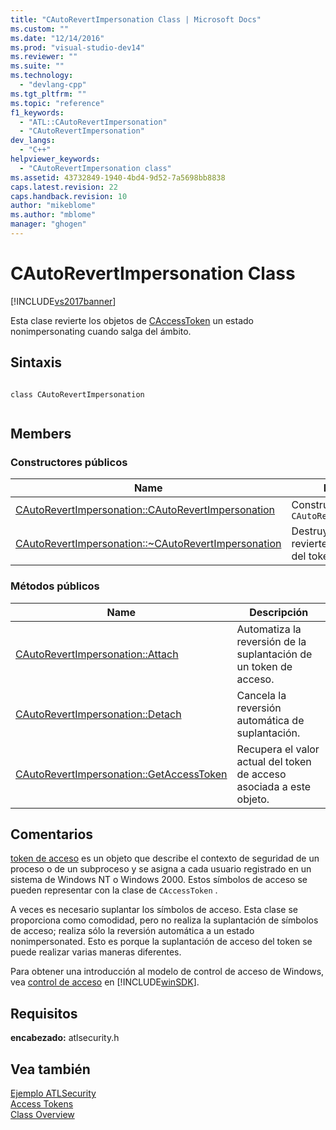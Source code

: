 ```yaml
---
title: "CAutoRevertImpersonation Class | Microsoft Docs"
ms.custom: ""
ms.date: "12/14/2016"
ms.prod: "visual-studio-dev14"
ms.reviewer: ""
ms.suite: ""
ms.technology: 
  - "devlang-cpp"
ms.tgt_pltfrm: ""
ms.topic: "reference"
f1_keywords: 
  - "ATL::CAutoRevertImpersonation"
  - "CAutoRevertImpersonation"
dev_langs: 
  - "C++"
helpviewer_keywords: 
  - "CAutoRevertImpersonation class"
ms.assetid: 43732849-1940-4bd4-9d52-7a5698bb8838
caps.latest.revision: 22
caps.handback.revision: 10
author: "mikeblome"
ms.author: "mblome"
manager: "ghogen"
---
```

# CAutoRevertImpersonation Class
[!INCLUDE[vs2017banner](../../assembler/inline/includes/vs2017banner.md)]

Esta clase revierte los objetos de [CAccessToken](../../atl/reference/caccesstoken-class.md) un estado nonimpersonating cuando salga del ámbito.  
  
## Sintaxis  
  
```  
  
class CAutoRevertImpersonation  
  
```  
  
## Members  
  
### Constructores públicos  
  
|Name|Descripción|  
|----------|-----------------|  
|[CAutoRevertImpersonation::CAutoRevertImpersonation](../Topic/CAutoRevertImpersonation::CAutoRevertImpersonation.md)|Construye un objeto de `CAutoRevertImpersonation`|  
|[CAutoRevertImpersonation::~CAutoRevertImpersonation](../Topic/CAutoRevertImpersonation::~CAutoRevertImpersonation.md)|Destruye el objeto y revierte la suplantación del token de acceso.|  
  
### Métodos públicos  
  
|Name|Descripción|  
|----------|-----------------|  
|[CAutoRevertImpersonation::Attach](../Topic/CAutoRevertImpersonation::Attach.md)|Automatiza la reversión de la suplantación de un token de acceso.|  
|[CAutoRevertImpersonation::Detach](../Topic/CAutoRevertImpersonation::Detach.md)|Cancela la reversión automática de suplantación.|  
|[CAutoRevertImpersonation::GetAccessToken](../Topic/CAutoRevertImpersonation::GetAccessToken.md)|Recupera el valor actual del token de acceso asociada a este objeto.|  
  
## Comentarios  
 [token de acceso](http://msdn.microsoft.com/library/windows/desktop/aa374909) es un objeto que describe el contexto de seguridad de un proceso o de un subproceso y se asigna a cada usuario registrado en un sistema de Windows NT o Windows 2000.  Estos símbolos de acceso se pueden representar con la clase de `CAccessToken` .  
  
 A veces es necesario suplantar los símbolos de acceso.  Esta clase se proporciona como comodidad, pero no realiza la suplantación de símbolos de acceso; realiza sólo la reversión automática a un estado nonimpersonated.  Esto es porque la suplantación de acceso del token se puede realizar varias maneras diferentes.  
  
 Para obtener una introducción al modelo de control de acceso de Windows, vea [control de acceso](http://msdn.microsoft.com/library/windows/desktop/aa374860) en [!INCLUDE[winSDK](../../atl/includes/winsdk_md.md)].  
  
## Requisitos  
 **encabezado:** atlsecurity.h  
  
## Vea también  
 [Ejemplo ATLSecurity](../../top/visual-cpp-samples.md)   
 [Access Tokens](http://msdn.microsoft.com/library/windows/desktop/aa374909)   
 [Class Overview](../../atl/atl-class-overview.md)